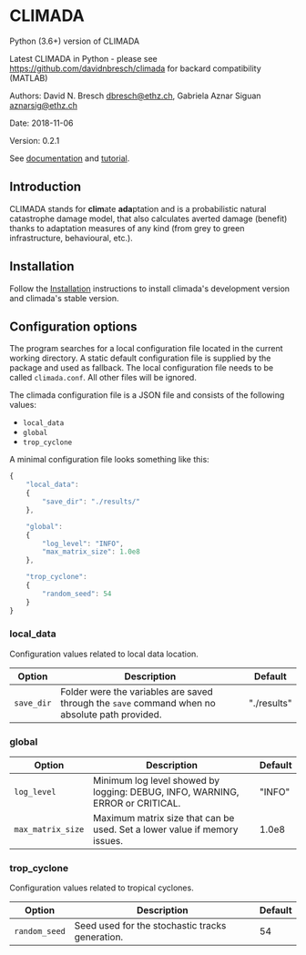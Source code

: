 CLIMADA
=======
Python (3.6+) version of CLIMADA

Latest CLIMADA in Python - please see https://github.com/davidnbresch/climada for backard compatibility (MATLAB)

Authors: David N. Bresch <dbresch@ethz.ch>, Gabriela Aznar Siguan <aznarsig@ethz.ch>

Date: 2018-11-06

Version: 0.2.1

See [documentation](http://climada-python.readthedocs.io/en/latest/) and [tutorial](https://github.com/davidnbresch/climada_python/tree/master/script/tutorial/1_main_climada.ipynb).

Introduction
------------

CLIMADA stands for **clim**ate **ada**ptation and is a probabilistic natural catastrophe damage model, that also calculates averted damage (benefit) thanks to adaptation measures of any kind (from grey to green infrastructure, behavioural, etc.).

Installation
------------

Follow the [Installation](https://climada-python.readthedocs.io/en/latest/install.html) instructions to install climada's development version and climada's stable version.

Configuration options
---------------------

The program searches for a local configuration file located in the current 
working directory. A static default configuration file is supplied by the package 
and used as fallback. The local configuration file needs to be called 
``climada.conf``. All other files will be ignored.

The climada configuration file is a JSON file and consists of the following values:

- ``local_data``
- ``global``
- ``trop_cyclone``

A minimal configuration file looks something like this:

```javascript
{
    "local_data":
    {
        "save_dir": "./results/"
    },

    "global":
    {
        "log_level": "INFO",
        "max_matrix_size": 1.0e8
    },

    "trop_cyclone":
    {
        "random_seed": 54
    }
}
```

### local_data
Configuration values related to local data location.

| Option | Description | Default |
| ------ | ----------- | ------- |
| ``save_dir`` | Folder were the variables are saved through the ``save`` command when no absolute path provided. | "./results" |

### global
| Option | Description | Default |
| ------ | ----------- | ------- |
| ``log_level`` | Minimum log level showed by logging: DEBUG, INFO, WARNING, ERROR or CRITICAL. | "INFO" |
| ``max_matrix_size`` | Maximum matrix size that can be used. Set a lower value if memory issues. | 1.0e8 |

### trop_cyclone
Configuration values related to tropical cyclones.

| Option | Description | Default |
| ------ | ----------- | ------- |
| ``random_seed`` | Seed used for the stochastic tracks generation. | 54 |

